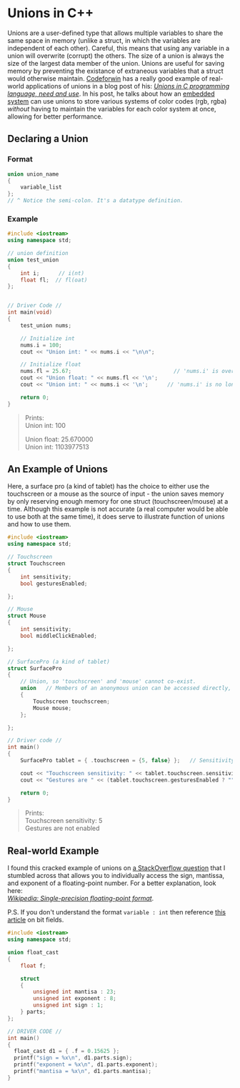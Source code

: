 # Unions in C++
Unions are a user-defined type that allows multiple variables to share the same space in memory (unlike a struct, in which the variables are independent of each other). 
Careful, this means that using any variable in a union will overwrite (corrupt) the others.
The size of a union is always the size of the largest data member of the union. Unions are useful for saving memory by preventing the existance of extraneous variables
that a struct would otherwise maintain. [Codeforwin](https://codeforwin.org/) has a really good example of real-world applications of unions in a blog post of his:
[_Unions in C programming language, need and use_](https://codeforwin.org/2018/06/unions-in-c-programming-language-need-and-use.html). In his post, he talks about
how an [embedded system](https://en.wikipedia.org/wiki/Embedded_system) can use unions to store various systems of color codes (rgb, rgba) _without_ having to maintain 
the variables for each color system at once, allowing for better performance.

## Declaring a Union 

### Format
```C++
union union_name 
{ 
    variable_list 
};    
// ^ Notice the semi-colon. It's a datatype definition.
```

### Example
```C++
#include <iostream>
using namespace std;

// union definition
union test_union
{
    int i;      // i(nt)
    float fl;  // fl(oat)
};


// Driver Code //
int main(void)
{
    test_union nums;

    // Initialize int
    nums.i = 100;
    cout << "Union int: " << nums.i << "\n\n";

    // Initialize float
    nums.fl = 25.67;                                // 'nums.i' is overwritten here
    cout << "Union float: " << nums.fl << '\n';
    cout << "Union int: " << nums.i << '\n';      // 'nums.i' is no longer 100

    return 0;
}
```
> Prints: <br />
> Union int: 100 <br /> 
> 
> Union float: 25.670000 <br /> 
> Union int: 1103977513 <br />

## An Example of Unions
Here, a surface pro (a kind of tablet) has the choice to either use the touchscreen or a mouse as the source of input - the union saves memory by only reserving enough
memory for one struct (touchscreen/mouse) at a time. Although this example is not accurate (a real computer would be able to use both at the same time), it does
serve to illustrate function of unions and how to use them.

```C++
#include <iostream>
using namespace std;

// Touchscreen
struct Touchscreen
{
    int sensitivity;
    bool gesturesEnabled;

};

// Mouse
struct Mouse
{
    int sensitivity;
    bool middleClickEnabled;

};

// SurfacePro (a kind of tablet)
struct SurfacePro
{
    // Union, so 'touchscreen' and 'mouse' cannot co-exist.
    union   // Members of an anonymous union can be accessed directly, as if ther was no union
    {
        Touchscreen touchscreen;
        Mouse mouse;
    };

};

// Driver code //
int main()
{
    SurfacePro tablet = { .touchscreen = {5, false} };   // Sensitivity of 5, gestures disabled

    cout << "Touchscreen sensitivity: " << tablet.touchscreen.sensitivity << '\n';
    cout << "Gestures are " << (tablet.touchscreen.gesturesEnabled ? "" : "not") << " enabled\n";

    return 0;
}
```
> Prints: <br />
> Touchscreen sensitivity: 5 <br />
> Gestures are not enabled <br />

## Real-world Example
I found this cracked example of unions on [a StackOverflow question](https://stackoverflow.com/questions/15685181/how-to-get-the-sign-mantissa-and-exponent-of-a-floating-point-number)
that I stumbled across that allows you to individually access the sign, mantissa, and exponent of a floating-point number.
For a better explanation, look here: <br /> [_Wikipedia: Single-precision floating-point format_](https://en.wikipedia.org/wiki/Single-precision_floating-point_format).

P.S. If you don't understand the format `variable : int` then reference [this article](https://docs.microsoft.com/en-us/cpp/cpp/cpp-bit-fields?view=msvc-160) on bit fields.
```C++
#include <iostream>
using namespace std;

union float_cast
{
    float f;

    struct
    {
        unsigned int mantisa : 23;
        unsigned int exponent : 8;
        unsigned int sign : 1;
    } parts;
};

// DRIVER CODE //
int main()
{
  float_cast d1 = { .f = 0.15625 };
  printf("sign = %x\n", d1.parts.sign);
  printf("exponent = %x\n", d1.parts.exponent);
  printf("mantisa = %x\n", d1.parts.mantisa);
}
```

